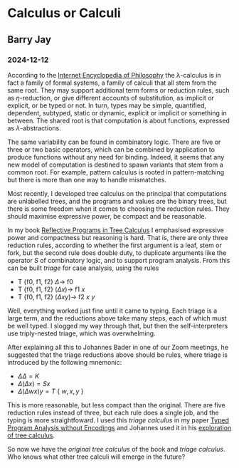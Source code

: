 
# Calculus or Calculi
## Barry Jay
### 2024-12-12

According to the [Internet Encyclopedia of Philosophy](https://iep.utm.edu/lambda-calculi) the λ-calculus is in fact a
family of formal systems, a family of calculi that all stem from the
same root. They may support additional term forms or reduction rules,
such as $\eta$-reduction, or give different accounts of substitution,
as implicit or explicit, or be typed or not. In turn, types may be
simple, quantified, dependent, subtyped, static or dynamic, explicit
or implicit or something in between. The shared root is that
computation is about functions, expressed as $\lambda$-abstractions.

The same variability can be found in combinatory logic. There are five
or three or two basic operators, which can be combined by application
to produce functions without any need for binding.  Indeed, it seems
that any new model of computation is destined to spawn variants that
stem from a common root.  For example, pattern calculus is rooted in
pattern-matching but there is more than one way to handle mismatches.

Most recently, I developed tree calculus on the principal that
computations are unlabelled trees, and the programs and values are the
binary trees, but there is some freedom when it comes to choosing the
reduction rules. They should maximise expressive power, be compact and
be reasonable.

In my book [Reflective Programs in Tree
Calculus](https://github.com/barry-jay-personal/tree-calculus/blob/master/tree_book.pdf)
I emphasised expressive power and compactness but reasoning is
hard. That is, there are only three reduction rules, according to
whether the first argument is a leaf, stem or fork, but the second
rule does double duty, to duplicate arguments like the operator $S$ of
combinatory logic, and to support program analysis.
From this can be built *triage* for case analysis, using the rules
- T {f0, f1, f2} $\Delta \longrightarrow$ f0
- T {f0, f1, f2} $(\Delta x)\longrightarrow$ f1 $x$
- T {f0, f1, f2} $(\Delta x y)\longrightarrow$ f2 $x$ $y$


Well, everything worked just fine until it came to typing. Each triage
is a large term, and the reductions above take many steps, each of
which must be well typed. I slogged my way through that, but then the
self-interpreters use triply-nested triage, which was overwhelming.

After explaining all this to Johannes Bader in one of our Zoom
meetings, he suggested that the triage reductions above should be
rules, where triage is introduced by the following mnemonic:

- $\Delta \Delta = K$
- $\Delta (\Delta x)  = S x$
- $\Delta (\Delta w x) y =  T$ { $w,x,y$ }

This is more reasonable, but less compact than the original. There are
five reduction rules instead of three, but each rule does a single
job, and the typing is more straightfoward. I used this *triage
calculus* in my paper [Typed Program Analysis without
Encodings](https://github.com/barry-jay-personal/typed_tree_calculus/blob/main/typed_program_analysis.pdf)
and Johannes used it in his [exploration of tree
calculus](https://treecalcul.us/).

So now we have the *original tree calculus* of the book and *triage
calculus*. Who knows what other tree calculi will emerge in the
future?
